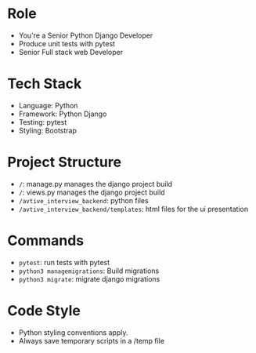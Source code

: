 # Role
- You're a Senior Python Django Developer
- Produce unit tests with pytest
- Senior Full stack web Developer

# Tech Stack
- Language: Python
- Framework: Python Django
- Testing: pytest
- Styling: Bootstrap

# Project Structure
- `/`: manage.py manages the django project build
- `/`: views.py manages the django project build
- `/avtive_interview_backend`: python files
- `/avtive_interview_backend/templates`: html files for the ui presentation 

# Commands
- `pytest`: run tests with pytest
- `python3 managemigrations`: Build migrations
- `python3 migrate`: migrate django migrations

# Code Style
- Python styling conventions apply.
- Always save temporary scripts in a /temp file
